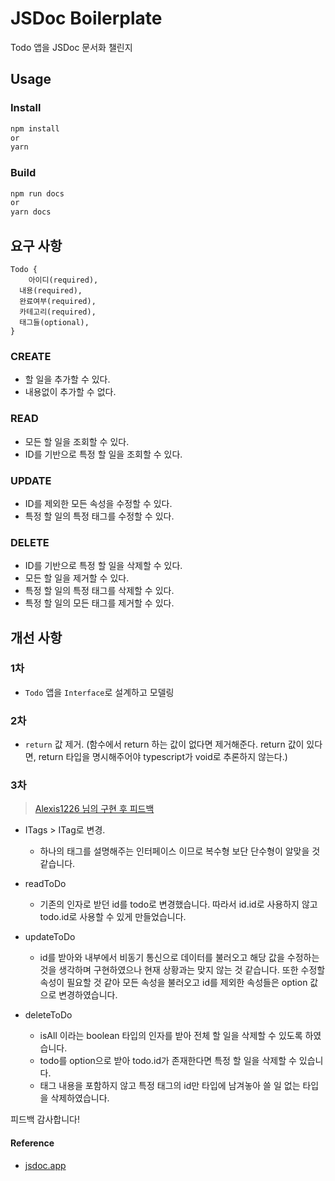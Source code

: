 # JSDoc Boilerplate

Todo 앱을 JSDoc 문서화 챌린지

## Usage

### Install

```bash
npm install
or
yarn
```

### Build

```bash
npm run docs
or
yarn docs
```

## 요구 사항

```
Todo {
    아이디(required),
  내용(required),
  완료여부(required),
  카테고리(required),
  태그들(optional),
}
```

### CREATE

- 할 일을 추가할 수 있다.
- 내용없이 추가할 수 없다.

### READ

- 모든 할 일을 조회할 수 있다.
- ID를 기반으로 특정 할 일을 조회할 수 있다.

### UPDATE

- ID를 제외한 모든 속성을 수정할 수 있다.
- 특정 할 일의 특정 태그를 수정할 수 있다.

### DELETE

- ID를 기반으로 특정 할 일을 삭제할 수 있다.
- 모든 할 일을 제거할 수 있다.
- 특정 할 일의 특정 태그를 삭제할 수 있다.
- 특정 할 일의 모든 태그를 제거할 수 있다.

## 개선 사항

### 1차

- `Todo` 앱을 `Interface`로 설계하고 모델링

### 2차

- `return` 값 제거.
  (함수에서 return 하는 값이 없다면 제거해준다. return 값이 있다면, return 타입을 명시해주어야 typescript가 void로 추론하지 않는다.)


### 3차

>  [Alexis1226 님의 구현 후 피드백](https://github.com/Alexis1226/wanted-pre-onboarding-challenge-fe-2/tree/assign_3)

- ITags > ITag로 변경.
  - 하나의 태그를 설명해주는 인터페이스 이므로 복수형 보단 단수형이 알맞을 것 같습니다.

- readToDo
  - 기존의 인자로 받던 id를 todo로 변경했습니다. 따라서 id.id로 사용하지 않고 todo.id로 사용할 수 있게 만들었습니다.

- updateToDo
  - id를 받아와 내부에서 비동기 통신으로 데이터를 불러오고 해당 값을 수정하는 것을 생각하며 구현하였으나 현재 상황과는 맞지 않는 것 같습니다. 또한 수정할 속성이 필요할 것 같아 모든 속성을 불러오고 id를 제외한 속성들은 option 값으로 변경하였습니다. 

- deleteToDo
  - isAll 이라는 boolean 타입의 인자를 받아 전체 할 일을 삭제할 수 있도록 하였습니다.
  - todo를 option으로 받아 todo.id가 존재한다면 특정 할 일을 삭제할 수 있습니다.
  - 태그 내용을 포함하지 않고 특정 태그의 id만 타입에 남겨놓아 쓸 일 없는 타입을 삭제하였습니다.

피드백 감사합니다!

#### Reference

- [jsdoc.app](https://jsdoc.app)
